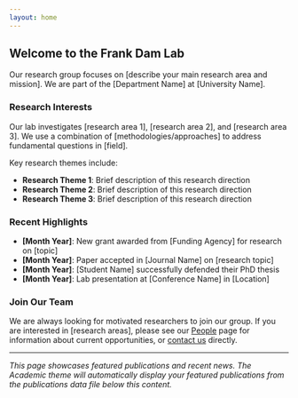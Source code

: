 ```yaml
---
layout: home
---
```


## Welcome to the Frank Dam Lab

Our research group focuses on [describe your main research area and mission]. We are part of the [Department Name] at [University Name].

### Research Interests

Our lab investigates [research area 1], [research area 2], and [research area 3]. We use a combination of [methodologies/approaches] to address fundamental questions in [field].

Key research themes include:
- **Research Theme 1**: Brief description of this research direction
- **Research Theme 2**: Brief description of this research direction  
- **Research Theme 3**: Brief description of this research direction

### Recent Highlights

- **[Month Year]**: New grant awarded from [Funding Agency] for research on [topic]
- **[Month Year]**: Paper accepted in [Journal Name] on [research topic]
- **[Month Year]**: [Student Name] successfully defended their PhD thesis
- **[Month Year]**: Lab presentation at [Conference Name] in [Location]

### Join Our Team

We are always looking for motivated researchers to join our group. If you are interested in [research areas], please see our [People](/people) page for information about current opportunities, or [contact us](/contact) directly.

---

*This page showcases featured publications and recent news. The Academic theme will automatically display your featured publications from the publications data file below this content.*